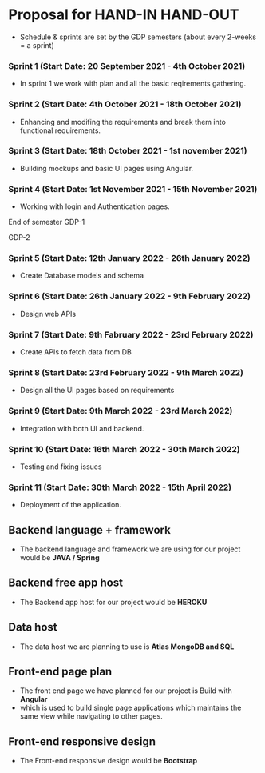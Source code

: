 # Proposal for HAND-IN HAND-OUT

- Schedule & sprints are set by the GDP semesters (about every 2-weeks = a sprint)

### Sprint 1  (Start Date: 20 September 2021 - 4th October 2021)
- In sprint 1 we work with plan and all the basic reqirements gathering. 

### Sprint 2  (Start Date: 4th October 2021 - 18th October 2021)
- Enhancing and modifing the requirements and break them into functional requirements.

### Sprint 3  (Start Date: 18th October 2021 - 1st november 2021)
- Building mockups and basic UI pages using Angular.

### Sprint 4  (Start Date: 1st November 2021 - 15th November 2021)
- Working with login and Authentication pages.

 End of semester GDP-1

 GDP-2 

 ### Sprint 5  (Start Date: 12th January 2022 - 26th January 2022)
 - Create Database models and schema

 ### Sprint 6  (Start Date: 26th January 2022 - 9th February 2022)
 - Design web APIs

 ### Sprint 7  (Start Date: 9th Fabruary 2022 - 23rd February 2022)
 - Create APIs to fetch data from DB

 ### Sprint 8  (Start Date: 23rd February 2022 - 9th March 2022)
 - Design all the UI pages based on requirements

 ### Sprint 9  (Start Date: 9th March 2022 - 23rd March 2022)
 - Integration with both UI and backend.

 ### Sprint 10  (Start Date: 16th March 2022 - 30th March 2022)
 - Testing and fixing issues

 ### Sprint 11  (Start Date: 30th March 2022 - 15th April 2022)
 - Deployment of the application.
 


## Backend language + framework 
- The backend language and framework we are using for our project would be **JAVA / Spring**
## Backend free app host 
- The Backend app host for our project would be **HEROKU**
## Data host 
- The data host we are planning to use is **Atlas MongoDB and SQL**
## Front-end page plan 
- The front end page we have planned for our project is Build with **Angular**
- which is used to build single page applications which maintains the same view while navigating to other pages.  
## Front-end responsive design 
- The Front-end responsive design would be **Bootstrap**